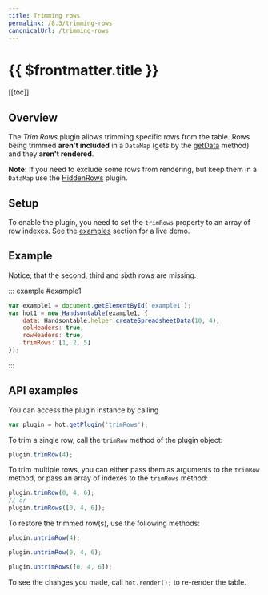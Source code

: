 ```yaml
---
title: Trimming rows
permalink: /8.3/trimming-rows
canonicalUrl: /trimming-rows
---
```


# {{ $frontmatter.title }}

[[toc]]

## Overview

The _Trim Rows_ plugin allows trimming specific rows from the table. Rows being trimmed **aren't included** in a `DataMap` (gets by the [getData](api/core.md#getData) method) and they **aren't rendered**.

**Note:** If you need to exclude some rows from rendering, but keep them in a `DataMap` use the [HiddenRows](hiding-rows.md) plugin.

## Setup

To enable the plugin, you need to set the `trimRows` property to an array of row indexes.
See the [examples](#example) section for a live demo.

## Example

Notice, that the second, third and sixth rows are missing.

::: example #example1
```js
var example1 = document.getElementById('example1');
var hot1 = new Handsontable(example1, {
    data: Handsontable.helper.createSpreadsheetData(10, 4),
    colHeaders: true,
    rowHeaders: true,
    trimRows: [1, 2, 5]
});
```
:::

## API examples

You can access the plugin instance by calling

```js
var plugin = hot.getPlugin('trimRows');
```

To trim a single row, call the `trimRow` method of the plugin object:

```js
plugin.trimRow(4);
```
To trim multiple rows, you can either pass them as arguments to the `trimRow` method, or pass an array of indexes to the `trimRows` method:

```js
plugin.trimRow(0, 4, 6);
// or
plugin.trimRows([0, 4, 6]);
```

To restore the trimmed row(s), use the following methods:

```js
plugin.untrimRow(4);
```
```js
plugin.untrimRow(0, 4, 6);
```
```js
plugin.untrimRows([0, 4, 6]);
```

To see the changes you made, call `hot.render();` to re-render the table.
